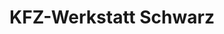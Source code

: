 ---
title: "KFZ-Werkstatt Schwarz"
url: /haus-im-wald/kfz-werkstatt-schwarz/
shop: Autowerkstatt
---